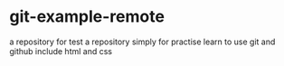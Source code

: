 # git-example-remote
a repository for test
a repository simply for practise
learn to use git and github
include html and css
